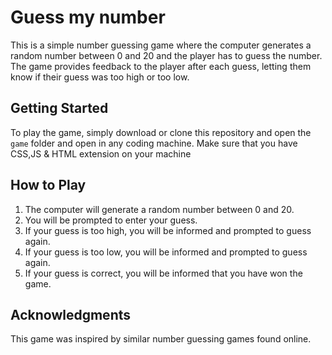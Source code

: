 # Guess my number

This is a simple number guessing game where the computer generates a random number between 0 and 20 and the player has to guess the number. The game provides feedback to the player after each guess, letting them know if their guess was too high or too low.

## Getting Started

To play the game, simply download or clone this repository and open the `game` folder and open in any coding machine. Make sure that you have CSS,JS & HTML extension on your machine

## How to Play

1. The computer will generate a random number between 0 and 20.
2. You will be prompted to enter your guess.
3. If your guess is too high, you will be informed and prompted to guess again.
4. If your guess is too low, you will be informed and prompted to guess again.
5. If your guess is correct, you will be informed that you have won the game.

## Acknowledgments

This game was inspired by similar number guessing games found online.
